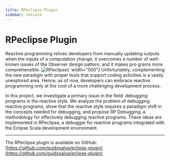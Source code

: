 ```yaml
---
title: RPeclipse Plugin
sidebar: rescala
---
```

# RPeclipse Plugin

Reactive programming relives developers from manually
updating outputs when the inputs of a computation change, it overcomes
a number of well-known issues of the Observer design pattern, and it
makes pro grams more comprehensible.
![RPeclipse](./images/rpeclipse.png){: width="500"}
Unfortunately, complementing the
new paradigm with proper tools that support coding activities is a
vastly unexplored area. Hence, as of now, developers can embrace
reactive programming only at the cost of a more challenging
development process.

In this project, we investigate a primary issue in the
field: debugging programs in the reactive style. We analyze the
problem of debugging reactive programs, show that the reactive style
requires a paradigm shift in the concepts needed for debugging, and
propose RP Debugging, a methodology for effectively debugging reactive
programs. These ideas are implemented in RPeclipse, a debugger for
reactive programs integrated with the Eclipse Scala development
environment.

---
The RPeclipse plugin is available on GitHub:  
[https://github.com/guidosalva/eclipse-plugin](https://github.com/guidosalva/eclipse-plugin)
